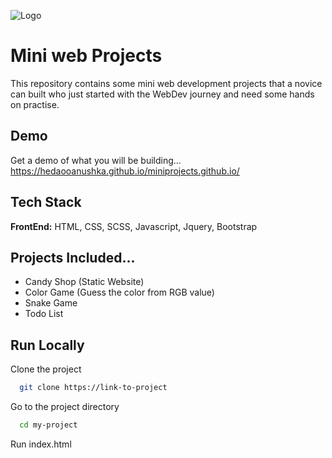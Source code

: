 
![Logo](https://images.unsplash.com/photo-1454165205744-3b78555e5572?ixlib=rb-1.2.1&ixid=MnwxMjA3fDB8MHxwaG90by1wYWdlfHx8fGVufDB8fHx8&auto=format&fit=crop&w=1170&q=80)


# Mini web Projects

This repository contains some mini web development projects that a novice can built who just started with the WebDev journey and need some hands on practise.


## Demo

Get a demo of what you will be building...
https://hedaooanushka.github.io/miniprojects.github.io/


## Tech Stack

**FrontEnd:** HTML, CSS, SCSS, Javascript, Jquery, Bootstrap



## Projects Included...

- Candy Shop (Static Website)
- Color Game (Guess the color from RGB value)
- Snake Game
- Todo List


## Run Locally

Clone the project

```bash
  git clone https://link-to-project
```

Go to the project directory

```bash
  cd my-project
```

Run index.html

